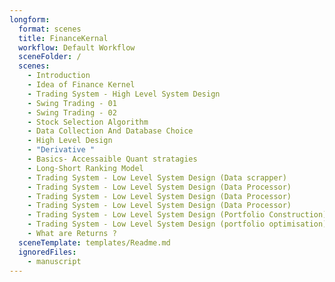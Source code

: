 ```yaml
---
longform:
  format: scenes
  title: FinanceKernal
  workflow: Default Workflow
  sceneFolder: /
  scenes:
    - Introduction
    - Idea of Finance Kernel
    - Trading System - High Level System Design
    - Swing Trading - 01
    - Swing Trading - 02
    - Stock Selection Algorithm
    - Data Collection And Database Choice
    - High Level Design
    - "Derivative "
    - Basics- Accessaible Quant stratagies
    - Long-Short Ranking Model
    - Trading System - Low Level System Design (Data scrapper)
    - Trading System - Low Level System Design (Data Processor)
    - Trading System - Low Level System Design (Data Processor)
    - Trading System - Low Level System Design (Data Processor)
    - Trading System - Low Level System Design (Portfolio Construction)
    - Trading System - Low Level System Design (portfolio optimisation)
    - What are Returns ?
  sceneTemplate: templates/Readme.md
  ignoredFiles:
    - manuscript
---
```

